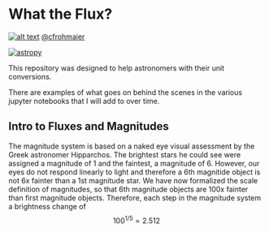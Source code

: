 # What the Flux?
[1.1]: http://i.imgur.com/tXSoThF.png
[1]: http://www.twitter.com/cfrohmaier

[![alt text][1.1]][1] [@cfrohmaier](http://www.twitter.com/cfrohmaier "@cfrohmaier") 

[![astropy](http://img.shields.io/badge/powered%20by-AstroPy-orange.svg?style=flat)](http://www.astropy.org/)

This repository was designed to help astronomers with their unit conversions.

There are examples of what goes on behind the scenes in the various jupyter notebooks that I will add to over time.


## Intro to Fluxes and Magnitudes

The magnitude system is based on a naked eye visual assessment by the Greek astronomer Hipparchos. The brightest stars he could see were assigned a magnitude of 1 and the faintest, a magnitude of 6. However, our eyes do not respond linearly to light and therefore a 6th magnitide object is not 6x fainter than a 1st magnitude star. We have now formalized the scale definition of magnitudes, so that 6th magnitude objects are 100x fainter than first magnitude objects. Therefore, each step in the magnitude system a brightness change of $$100^{1/5} = 2.512$$